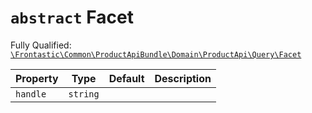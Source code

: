 # `abstract`  Facet

Fully Qualified: [`\Frontastic\Common\ProductApiBundle\Domain\ProductApi\Query\Facet`](../../../../../../src/php/ProductApiBundle/Domain/ProductApi/Query/Facet.php)

Property|Type|Default|Description
--------|----|-------|-----------
`handle`|`string`||

